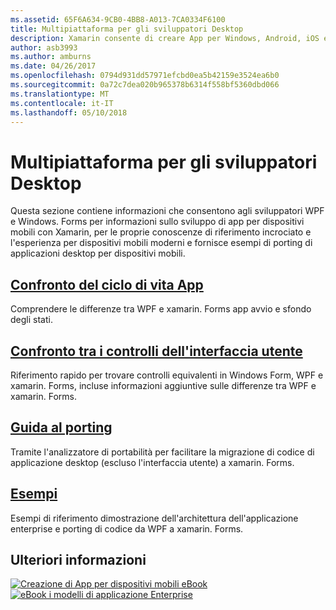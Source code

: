 ```yaml
---
ms.assetid: 65F6A634-9CB0-4BB8-A013-7CA0334F6100
title: Multipiattaforma per gli sviluppatori Desktop
description: Xamarin consente di creare App per Windows, Android, iOS e Mac con le proprie competenze WPF o Windows Form.
author: asb3993
ms.author: amburns
ms.date: 04/26/2017
ms.openlocfilehash: 0794d931dd57971efcbd0ea5b42159e3524ea6b0
ms.sourcegitcommit: 0a72c7dea020b965378b6314f558bf5360dbd066
ms.translationtype: MT
ms.contentlocale: it-IT
ms.lasthandoff: 05/10/2018
---
```

# <a name="cross-platform-for-desktop-developers"></a>Multipiattaforma per gli sviluppatori Desktop

Questa sezione contiene informazioni che consentono agli sviluppatori WPF e Windows. Forms per informazioni sullo sviluppo di app per dispositivi mobili con Xamarin, per le proprie conoscenze di riferimento incrociato e l'esperienza per dispositivi mobili moderni e fornisce esempi di porting di applicazioni desktop per dispositivi mobili.

## <a name="app-lifecycle-comparisonlifecyclemd"></a>[Confronto del ciclo di vita App](lifecycle.md)

Comprendere le differenze tra WPF e xamarin. Forms app avvio e sfondo degli stati.

## <a name="ui-controls-comparisoncontrolsindexmd"></a>[Confronto tra i controlli dell'interfaccia utente](controls/index.md)

Riferimento rapido per trovare controlli equivalenti in Windows Form, WPF e xamarin. Forms, incluse informazioni aggiuntive sulle differenze tra WPF e xamarin. Forms.

## <a name="porting-guidanceportingmd"></a>[Guida al porting](porting.md)

Tramite l'analizzatore di portabilità per facilitare la migrazione di codice di applicazione desktop (escluso l'interfaccia utente) a xamarin. Forms.

## <a name="samplessamplesmd"></a>[Esempi](samples.md)

Esempi di riferimento dimostrazione dell'architettura dell'applicazione enterprise e porting di codice da WPF a xamarin. Forms.

## <a name="learn-more"></a>Ulteriori informazioni

[![Creazione di App per dispositivi mobili eBook](images/creating-sml.png)](~/xamarin-forms/creating-mobile-apps-xamarin-forms/index.md) [ ![eBook i modelli di applicazione Enterprise](images/enterprise-sml.png)](~/xamarin-forms/enterprise-application-patterns/index.md)
